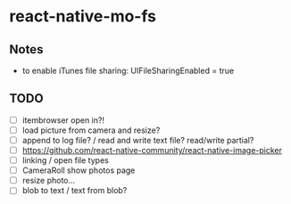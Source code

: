 # react-native-mo-fs

## Notes
- to enable iTunes file sharing: UIFileSharingEnabled = true

## TODO
- [ ] itembrowser open in?!
- [ ] load picture from camera and resize?
- [ ] append to log file? / read and write text file? read/write partial?
- [ ] https://github.com/react-native-community/react-native-image-picker
- [ ] linking / open file types
- [ ] CameraRoll show photos page
- [ ] resize photo...
- [ ] blob to text / text from blob?

